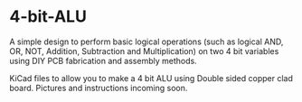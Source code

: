 # 4-bit-ALU
A simple design to perform basic logical operations (such as logical AND, OR, NOT, Addition, Subtraction and Multiplication) on two 4 bit variables using DIY PCB fabrication and assembly methods.

KiCad files to allow you to make a 4 bit ALU using Double sided copper clad board.
Pictures and instructions incoming soon.

